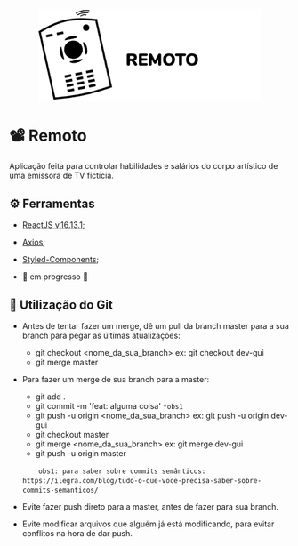 <p align="center"> 
  <img src='https://github.com/cgmbauer/assets/blob/master/logo/Remoto.svg' alt='Remoto logo' width="400px" />
</p>


# :film_projector: Remoto

Aplicação feita para controlar habilidades e salários do corpo artístico de uma emissora de TV fictícia.

## :gear: Ferramentas

- [ReactJS v.16.13.1](https://reactjs.org/);

- [Axios](https://github.com/axios/axios);

- [Styled-Components](https://styled-components.com/);

- :construction: em progresso :construction:


## :green_book: Utilização do Git

- Antes de tentar fazer um merge, dê um pull da branch master para a sua branch para pegar as últimas atualizações:

    - git checkout <nome_da_sua_branch>                  ex: git checkout dev-gui
    - git merge master
    
- Para fazer um merge de sua branch para a master:

    - git add .
    - git commit -m 'feat: alguma coisa'     `*obs1`
    - git push -u origin <nome_da_sua_branch>            ex: git push -u origin dev-gui
    - git checkout master                  
    - git merge <nome_da_sua_branch>                     ex: git merge dev-gui
    - git push -u origin master
    
    `    
    obs1: para saber sobre commits semânticos: https://ilegra.com/blog/tudo-o-que-voce-precisa-saber-sobre-commits-semanticos/
    `
    
- Evite fazer push direto para a master, antes de fazer para sua branch.

- Evite modificar arquivos que alguém já está modificando, para evitar conflitos na hora de dar push.
